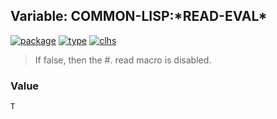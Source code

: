 ## Variable: COMMON-LISP:\*READ-EVAL\*
[![package](https://img.shields.io/badge/Package-COMMON--LISP-5f9ea0.svg?style=social&colorA=999999)](../) [![type](https://img.shields.io/badge/Type-Variable-5f9ea0.svg?style=social&colorA=999999)](../#variable) [![clhs](https://img.shields.io/badge/CLHS-*READ--EVAL*-5f9ea0.svg?style=social&colorA=999999)](http://www.lispworks.com/documentation/HyperSpec/Body/v_rd_eva.htm) 

> If false, then the #. read macro is disabled.

### Value
```
T
```
